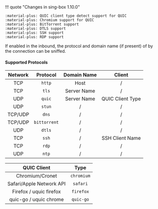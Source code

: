 !!! quote "Changes in sing-box 1.10.0"

    :material-plus: QUIC client type detect support for QUIC  
    :material-plus: Chromium support for QUIC  
    :material-plus: BitTorrent support  
    :material-plus: DTLS support  
    :material-plus: SSH support  
    :material-plus: RDP support

If enabled in the inbound, the protocol and domain name (if present) of by the connection can be sniffed.

#### Supported Protocols

| Network |   Protocol   | Domain Name |      Client      |
|:-------:|:------------:|:-----------:|:----------------:|
|   TCP   |    `http`    |    Host     |        /         |
|   TCP   |    `tls`     | Server Name |        /         |
|   UDP   |    `quic`    | Server Name | QUIC Client Type |
|   UDP   |    `stun`    |      /      |        /         |
| TCP/UDP |    `dns`     |      /      |        /         |
| TCP/UDP | `bittorrent` |      /      |        /         |
|   UDP   |    `dtls`    |      /      |        /         |
|   TCP   |    `ssh`     |      /      | SSH Client Name  |
|   TCP   |    `rdp`     |      /      |        /         |
|   UDP   |    `ntp`     |      /      |        /         |

|       QUIC Client        |    Type    |
|:------------------------:|:----------:|
|     Chromium/Cronet      | `chromium` |
| Safari/Apple Network API |  `safari`  |
| Firefox / uquic firefox  | `firefox`  |
|  quic-go / uquic chrome  | `quic-go`  |
